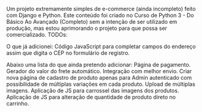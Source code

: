 Um projeto extremamente simples de e-commerce (ainda incompleto) feito com Django e Python.
Este conteúdo foi criado no Curso de Python 3 - Do Básico Ao Avançado (Completo) sem a intenção de ser utilizado em produção, mas estou aprimorando o projeto para que possa ser comercializado.
TODOs:

O que já adicionei:
  Código JavaScript para completar campos do endereço assim que digita o CEP no formulário de registro.

Abaixo uma lista do que ainda pretendo adicionar:
 Página de pagamento.
 Gerador do valor do frete automático.
 Integração com melhor envio.
 Criar nova página de cadastro de produto apenas para Admin autenticado com possibilidade de múltiplas variações em cada produto.
 Upload de múltiplas imagens.
 Aplicação de JS para carrossel das imagens dos produtos.
 Aplicação de JS para alteração de quantidade de produto direto no carrinho.
